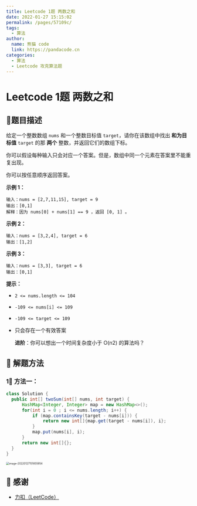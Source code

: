 ```yaml
---
title: Leetcode 1题 两数之和
date: 2022-01-27 15:15:02
permalink: /pages/57109c/
tags: 
  - 算法
author: 
  name: 熊猫 code
  link: https://pandacode.cn
categories: 
  - 算法
  - Leetcode 攻克算法题
---
```


# Leetcode 1题 两数之和

## 🌟题目描述

给定一个整数数组 `nums` 和一个整数目标值 `target`，请你在该数组中找出 **和为目标值** `target`  的那 **两个** 整数，并返回它们的数组下标。

你可以假设每种输入只会对应一个答案。但是，数组中同一个元素在答案里不能重复出现。

你可以按任意顺序返回答案。

**示例 1：**

```
输入：nums = [2,7,11,15], target = 9
输出：[0,1]
解释：因为 nums[0] + nums[1] == 9 ，返回 [0, 1] 。
```

**示例 2：**

```
输入：nums = [3,2,4], target = 6
输出：[1,2]
```

**示例 3：**

```
输入：nums = [3,3], target = 6
输出：[0,1]
```

**提示：**

- `2 <= nums.length <= 104`

- `-109 <= nums[i] <= 109`

- `-109 <= target <= 109`

- 只会存在一个有效答案

  

  **进阶**：你可以想出一个时间复杂度小于 O(n2) 的算法吗？

## 🐂 解题方法

### 1⃣️ 方法一：

<code-group>
  <code-block title="JAVA" active>

  ```java
class Solution {
    public int[] twoSum(int[] nums, int target) {
        HashMap<Integer, Integer> map = new HashMap<>();
        for(int i = 0 ; i <= nums.length; i++) {
            if (map.containsKey(target - nums[i])) {
                return new int[]{map.get(target - nums[i]), i};
            }
            map.put(nums[i], i);
        }
        return new int[]{};
    }
}
  ```

</code-block>
</code-group>

<img src="https://gitee.com/guoshunfa/panda-files/raw/master/blog/202202101640549.png" alt="image-20220127151855954" style="zoom:50%;" />

## 🙏 感谢

- [力扣（LeetCode）](https://leetcode-cn.com/)

